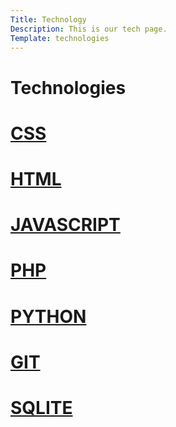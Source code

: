 ```yaml
---
Title: Technology
Description: This is our tech page.
Template: technologies
---
```



<div class="landingpage">
    <h1>Technologies</h1>
    <div class="box-small">
        <h1><a href="%base_url%?technology/css">CSS</a></h1>
    </div>
    <div class="box-medium">
        <h1><a href="%base_url%?technology/html">HTML</a></h1>
    </div>   
    <div class ="box-medium">
        <h1><a href="%base_url%?technology/javascript">JAVASCRIPT</a></h1>
    </div>
    <div class ="box-small">
        <h1><a href="%base_url%?technology/php">PHP</a></h1>
    </div>
    <div class ="box-wide">
        <h1><a href="%base_url%?technology/python">PYTHON</a></h1>
    </div>
    <div class ="box-small ">
        <h1><a href="%base_url%?technology/git">GIT</a></h1>
    </div>
    <div class ="box-medium">
        <h1><a href="%base_url%?technology/sqlite">SQLITE</a></h1>
    </div>

</div>